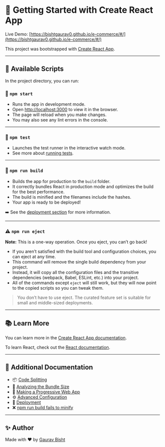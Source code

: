 # 🚀 Getting Started with Create React App

Live Demo: [https://bishtgaurav0.github.io/e-commerce/#/](https://bishtgaurav0.github.io/e-commerce/#/)

This project was bootstrapped with [Create React App](https://github.com/facebook/create-react-app).

---

## 📜 Available Scripts

In the project directory, you can run:

### 🔹 `npm start`
- Runs the app in development mode.  
- Open [http://localhost:3000](http://localhost:3000) to view it in the browser.  
- The page will reload when you make changes.  
- You may also see any lint errors in the console.

---

### 🔹 `npm test`
- Launches the test runner in the interactive watch mode.  
- See more about [running tests](https://facebook.github.io/create-react-app/docs/running-tests).

---

### 🔹 `npm run build`
- Builds the app for production to the `build` folder.  
- It correctly bundles React in production mode and optimizes the build for the best performance.
- The build is minified and the filenames include the hashes.  
- Your app is ready to be deployed!

➡️ See the [deployment section](https://facebook.github.io/create-react-app/docs/deployment) for more information.

---

### ⚠️ `npm run eject`
**Note:** This is a one-way operation. Once you eject, you can’t go back!

- If you aren’t satisfied with the build tool and configuration choices, you can eject at any time.
- This command will remove the single build dependency from your project.
- Instead, it will copy all the configuration files and the transitive dependencies (webpack, Babel, ESLint, etc.) into your project.
- All of the commands except `eject` will still work, but they will now point to the copied scripts so you can tweak them.

> You don’t have to use eject. The curated feature set is suitable for small and middle-sized deployments.

---

## 📚 Learn More

You can learn more in the [Create React App documentation](https://facebook.github.io/create-react-app/docs/getting-started).

To learn React, check out the [React documentation](https://reactjs.org/).

---

## 📖 Additional Documentation

- 📦 [Code Splitting](https://facebook.github.io/create-react-app/docs/code-splitting)  
- 📏 [Analyzing the Bundle Size](https://facebook.github.io/create-react-app/docs/analyzing-the-bundle-size)  
- 🧩 [Making a Progressive Web App](https://facebook.github.io/create-react-app/docs/making-a-progressive-web-app)  
- ⚙️ [Advanced Configuration](https://facebook.github.io/create-react-app/docs/advanced-configuration)  
- 🚀 [Deployment](https://facebook.github.io/create-react-app/docs/deployment)  
- ❌ [npm run build fails to minify](https://facebook.github.io/create-react-app/docs/troubleshooting#npm-run-build-fails-to-minify)

---

## ✨ Author

Made with ❤️ by [Gaurav Bisht](https://github.com/bishtgaurav0)
